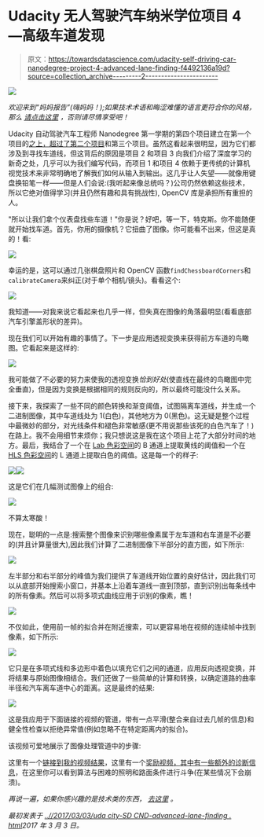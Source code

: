 # Udacity 无人驾驶汽车纳米学位项目 4 —高级车道发现

> 原文：<https://towardsdatascience.com/udacity-self-driving-car-nanodegree-project-4-advanced-lane-finding-f4492136a19d?source=collection_archive---------2----------------------->

![](img/3fc282c20d6322e4ade6977d8cdf0ce7.png)

*欢迎来到“妈妈报告”(嗨妈妈！);如果技术术语和晦涩难懂的语言更符合你的风格，那么* [*请点击这里*](https://github.com/jeremy-shannon/CarND-Advanced-Lane-Lines) *，否则请尽情享受吧！*

Udacity 自动驾驶汽车工程师 Nanodegree 第一学期的第四个项目建立在第一个项目的[之上，超过了第二个项目](http://jeremyshannon.com/2016/12/23/udacity-sdcnd-finding-lane-lines.html)和第三个项目。虽然这看起来很明显，因为它们都涉及到寻找车道线，但这背后的原因是项目 2 和项目 3 向我们介绍了深度学习的新奇之处，几乎可以为我们编写代码，而项目 1 和项目 4 依赖于更传统的计算机视觉技术来非常明确地了解我们如何从输入到输出。这几乎让人失望——就像用键盘换铅笔一样——但是人们会说:(我听起来像总统吗？)公司仍然依赖这些技术，所以它绝对值得学习(并且仍然有趣和具有挑战性), OpenCV 库是承担所有重担的人。

"所以让我们拿个仪表盘找些车道！"你是说？好吧，等一下，特克斯。你不能随便就开始找车道。首先，你用的摄像机？它扭曲了图像。你可能看不出来，但这是真的！看:

![](img/8f941ae8c162ec6b3897fb81d91409d1.png)

幸运的是，这可以通过几张棋盘照片和 OpenCV 函数`findChessboardCorners`和`calibrateCamera`来纠正(对于单个相机/镜头)。看看这个:

![](img/7dab429ec90ef2502b43ae575ca2da99.png)

我知道——对我来说它看起来也几乎一样，但失真在图像的角落最明显(看看底部汽车引擎盖形状的差异)。

现在我们可以开始有趣的事情了。下一步是应用透视变换来获得前方车道的鸟瞰图。它看起来是这样的:

![](img/af29a112eaeb56e5d605ab67effa2c84.png)

我可能做了不必要的努力来使我的透视变换*恰到好处*(使直线在最终的鸟瞰图中完全垂直)，但是因为变换是根据相同的规则反向的，所以最终可能没什么关系。

接下来，我探索了一些不同的颜色转换和渐变阈值，试图隔离车道线，并生成一个二进制图像，其中车道线处为 1(白色)，其他地方为 0(黑色)。这无疑是整个过程中最微妙的部分，对光线条件和褪色非常敏感(更不用说那些该死的白色汽车了！)在路上。我不会用细节来烦你；我只想说这是我在这个项目上花了大部分时间的地方。最后，我结合了一个在 [Lab 色彩空间](https://en.wikipedia.org/wiki/Lab_color_space)的 B 通道上提取黄线的阈值和一个在 [HLS 色彩空间](https://en.wikipedia.org/wiki/HSL_and_HSV)的 L 通道上提取白色的阈值。这是每一个的样子:

![](img/4fb4fe6509f4c6e02475f02b842b62cd.png)![](img/62411e392efd5ebf64b608292ac1797c.png)

这是它们在几幅测试图像上的组合:

![](img/280a3284ecfce29abfaf653ac83500e8.png)

不算太寒酸！

现在，聪明的一点是:搜索整个图像来识别哪些像素属于左车道和右车道是不必要的(并且计算量很大),因此我们计算了二进制图像下半部分的直方图，如下所示:

![](img/8a89eec06f6aca725d3869dfe3279b3d.png)

左半部分和右半部分的峰值为我们提供了车道线开始位置的良好估计，因此我们可以从底部开始搜索小窗口，并基本上沿着车道线一直到顶部，直到识别出每条线中的所有像素。然后可以将多项式曲线应用于识别的像素，瞧！

![](img/b13699d893c161f6930b281d2976fb9f.png)

不仅如此，使用前一帧的拟合并在附近搜索，可以更容易地在视频的连续帧中找到像素，如下所示:

![](img/4d6d1d8dad6df67d7ec1012da268f2c7.png)

它只是在多项式线和多边形中着色以填充它们之间的通道，应用反向透视变换，并将结果与原始图像相结合。我们还做了一些简单的计算和转换，以确定道路的曲率半径和汽车离车道中心的距离。这是最终的结果:

![](img/f46343082682799983a392955fed67a0.png)

这是我应用于下面链接的视频的管道，带有一点平滑(整合来自过去几帧的信息)和健全性检查以拒绝异常值(例如忽略不在特定距离内的拟合)。

该视频可爱地展示了图像处理管道中的步骤:

这里有一个[链接到我的视频结果](https://github.com/jeremy-shannon/CarND-Advanced-Lane-Lines/blob/master/project_video_output.mp4)，这里有一个[奖励视频，其中有一些额外的诊断信息](https://github.com/jeremy-shannon/CarND-Advanced-Lane-Lines/blob/master/challenge_video_output_diag.mp4)，在这里你可以看到算法与困难的照明和路面条件进行斗争(在某些情况下会崩溃)。

*再说一遍，如果你感兴趣的是技术类的东西，* [*去这里*](https://github.com/jeremy-shannon/CarND-Advanced-Lane-Lines) *。*

*最初发表于* [*..//2017/03/03/uda city-SD CND-advanced-lane-finding . html*](..//2017/03/03/udacity-sdcnd-advanced-lane-finding.html)*2017 年 3 月 3 日。*
